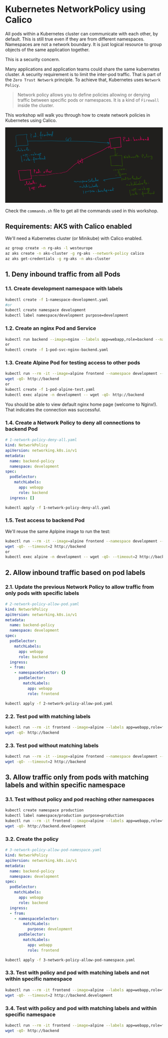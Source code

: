 # Kubernetes NetworkPolicy using Calico

All pods within a Kubernetes cluster can communicate with each other, by default.
This is still true even if they are from different namespaces.
Namespaces are not a network boundary. It is just logical resource to group objects of the same application together.

This is a security concern.

Many applications and application teams could share the same kubernetes cluster.
A security requirement is to limit the inter-pod traffic. That is part of the `Zero Trust Network` principle.
To achieve that, Kubernetes uses `Network Policy`.

>Network policy allows you to define policies allowing or denying traffic between specific pods or namespaces.
It is a kind of `Firewall` inside the cluster.

This workshop will walk you through how to create network policies in Kubernetes using Calico.

![](images/07_calico_network_policy__architecture.png)  

Check the `commands.sh` file to get all the commands used in this workshop.  

## Requirements: AKS with Calico enabled

We'll need a Kubernetes cluster (or Minikube) with Calico enabled.

```sh
az group create -n rg-aks -l westeurope
az aks create -n aks-cluster -g rg-aks --network-policy calico
az aks get-credentials -g rg-aks -n aks-cluster
```

## 1. Deny inbound traffic from all Pods

### 1.1. Create development namespace with labels


```sh
kubectl create -f 1-namespace-development.yaml  
#or  
kubectl create namespace development  
kubectl label namespace/development purpose=development  
```

### 1.2. Create an nginx Pod and Service


```sh
kubectl run backend --image=nginx --labels app=webapp,role=backend --namespace development --expose --port 80 --generator=run-pod/v1  
or  
kubectl create -f 1-pod-svc-nginx-backend.yaml  
```

### 1.3. Create Alpine Pod for testing access to other pods


```sh
kubectl run --rm -it --image=alpine frontend --namespace development --generator=run-pod/v1  
wget -qO- http://backend  
or  
kubectl create -f 1-pod-alpine-test.yaml  
kubectl exec alpine -n development -- wget -qO- http://backend  
```

You should be able to view default nginx home page (welcome to Nginx!).
That indicates the connection was successful.

### 1.4. Create a Network Policy to deny all connections to backend Pod

```yaml
# 1-network-policy-deny-all.yaml
kind: NetworkPolicy
apiVersion: networking.k8s.io/v1
metadata:
  name: backend-policy
  namespace: development
spec:
  podSelector:
    matchLabels:
      app: webapp
      role: backend
  ingress: []
```

```sh
kubectl apply -f 1-network-policy-deny-all.yaml  
```

### 1.5. Test access to backend Pod


We'll reuse the same Aplpine image to run the test:

```sh
kubectl run --rm -it --image=alpine frontend --namespace development --generator=run-pod/v1  
wget -qO- --timeout=2 http://backend  
or  
kubectl exec alpine -n development -- wget -qO- --timeout=2 http://backend  
```

## 2. Allow inbound traffic based on pod labels

### 2.1. Update the previous Network Policy to allow traffic from only pods with specific labels

```yaml
# 2-network-policy-allow-pod.yaml
kind: NetworkPolicy
apiVersion: networking.k8s.io/v1
metadata:
  name: backend-policy
  namespace: development
spec:
  podSelector:
    matchLabels:
      app: webapp
      role: backend
  ingress:
  - from:
    - namespaceSelector: {}
      podSelector:
        matchLabels:
          app: webapp
          role: frontend
```

```sh
kubectl apply -f 2-network-policy-allow-pod.yaml
```

### 2.2. Test pod with matching labels


```sh
kubectl run --rm -it frontend --image=alpine --labels app=webapp,role=frontend --namespace development --generator=run-pod/v1  
wget -qO- http://backend  
```

### 2.3. Test pod without matching labels


```sh
kubectl run --rm -it --image=alpine frontend --namespace development --generator=run-pod/v1  
wget -qO- --timeout=2 http://backend  
```

## 3. Allow traffic only from pods with matching labels and within specific namespace

### 3.1. Test without policy and pod reaching other namespaces


```sh
kubectl create namespace production  
kubectl label namespace/production purpose=production  
kubectl run --rm -it frontend --image=alpine --labels app=webapp,role=frontend --namespace production --generator=run-pod/v1  
wget -qO- http://backend.development  
```

### 3.2. Create the policy

```yaml
# 3-network-policy-allow-pod-namespace.yaml
kind: NetworkPolicy
apiVersion: networking.k8s.io/v1
metadata:
  name: backend-policy
  namespace: development
spec:
  podSelector:
    matchLabels:
      app: webapp
      role: backend
  ingress:
  - from:
    - namespaceSelector:
        matchLabels:
          purpose: development
      podSelector:
        matchLabels:
          app: webapp
          role: frontend
```

```sh
kubectl apply -f 3-network-policy-allow-pod-namespace.yaml  
```

### 3.3. Test with policy and pod with matching labels and not within specific namespace


```sh
kubectl run --rm -it frontend --image=alpine --labels app=webapp,role=frontend --namespace production --generator=run-pod/v1  
wget -qO- --timeout=2 http://backend.development  
```

### 3.4. Test with policy and pod with matching labels and within specific namespace


```sh
kubectl run --rm -it frontend --image=alpine --labels app=webapp,role=frontend --namespace development --generator=run-pod/v1  
wget -qO- http://backend  
```